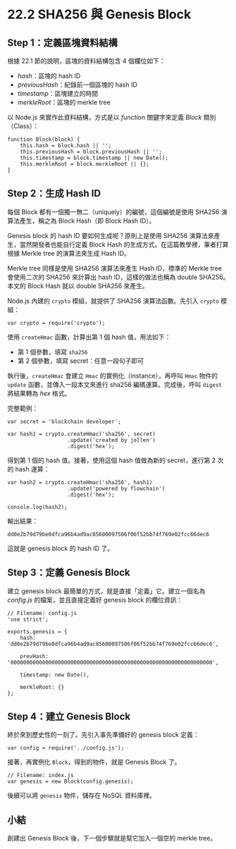 # 22.2 SHA256 與 Genesis Block 

## Step 1：定義區塊資料結構

根據 22.1 節的說明，區塊的資料結構包含 4 個欄位如下：

* *hash*：區塊的 hash ID
* *previousHash*：紀錄前一個區塊的 hash ID
* *timestamp*：區塊建立的時間
* *merkleRoot*：區塊的 merkle tree

以 Node.js 來實作此資料結構，方式是以 *function* 關鍵字來定義 *Block* 類別（Class）：

```
function Block(block) {
	this.hash = block.hash || '';
	this.previousHash = block.previousHash || '';
	this.timestamp = block.timestamp || new Date();
	this.merkleRoot = block.merkleRoot || {};
}
```

## Step 2：生成 Hash ID

每個 Block 都有一個獨一無二（uniquely）的編號，這個編號是使用 SHA256 演算法產生，稱之為 Block Hash（即 Block Hash ID）。

Genesis block 的 hash ID 要如何生成呢？原則上是使用 SHA256 演算法來產生，當然開發者也能自行定義 Block Hash 的生成方式。在這篇教學裡，筆者打算根據 Merkle tree 的演算法來生成 Hash ID。

Merkle tree 同樣是使用 SHA256 演算法來產生 Hash ID，標準的 Merkle tree 會使用二次的 SHA256 來計算出 hash ID，這樣的做法也稱為 double SHA256。本文的 Block Hash 就以 double SHA256 來產生。

Node.js 內建的 ```crypto``` 模組，就提供了 SHA256 演算法函數。先引入 ```crypto``` 模組：

```
var crypto = require('crypto');
```

使用 ```createHmac``` 函數，計算出第 1 個 hash 值，用法如下：

* 第 1 個參數，填寫 ```sha256``` 
* 第 2 個參數，填寫 secret：任意一段句子即可

執行後，```createHmac``` 會建立 ```Hmac``` 的實例化（instance），再呼叫 ```Hmac``` 物件的 ```update``` 函數，並傳入一段本文來進行 sha256 編碼運算。完成後，呼叫 ```digest``` 將結果轉為 *hex* 格式。

完整範例：

```
var secret = 'blockchain developer';

var hash1 = crypto.createHmac('sha256', secret)
                   .update('created by jollen')
                   .digest('hex');
```

得到第 1 個的 hash 值。接著，使用這個 hash 值做為新的 secret，進行第 2 次的 hash 運算：

```
var hash2 = crypto.createHmac('sha256', hash1)
                   .update('powered by flowchain')
                   .digest('hex');

console.log(hash2);
```

輸出結果：

```
dd0e2b79d79be0dfca96b4ad9ac85600097506f06f52bb74f769e02fcc66dec6
```

這就是 genesis block 的 hash ID 了。

## Step 3：定義 Genesis Block 

建立 genesis block 最簡單的方式，就是直接「定義」它。建立一個名為 *config.js* 的檔案，並且直接定義好 genesis block 的欄位資訊：

```
// Filename: config.js
'use strict';                                                                                              

exports.genesis = {
    hash: 'dd0e2b79d79be0dfca96b4ad9ac85600097506f06f52bb74f769e02fcc66dec6',

    prevHash: '0000000000000000000000000000000000000000000000000000000000000000',

    timestamp: new Date(),
    
    merkleRoot: {}
};
```

## Step 4：建立 Genesis Block

終於來到歷史性的一刻了。先引入事先準備好的 genesis block 定義：

```
var config = require('../config.js');
```

接著，再實例化 ```Block```，得到的物件，就是 Genesis Block 了。

```
// Filename: index.js
var genesis = new Block(config.genesis);
```

後續可以將 ```genesis``` 物件，儲存在 NoSQL 資料庫裡。

## 小結

創建出 Genesis Block 後，下一個步驟就是幫它加入一個空的 merkle tree。
